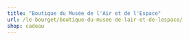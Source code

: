 ```yaml
---
title: "Boutique du Musée de l'Air et de l'Espace"
url: /le-bourget/boutique-du-musee-de-lair-et-de-lespace/
shop: cadeau
---
```

